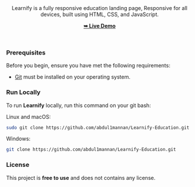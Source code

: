 <div align="center">  
  Learnify is a fully responsive education landing page, Responsive for all devices, built using HTML, CSS, and JavaScript.

  <a href=""><strong>➥ Live Demo</strong></a>

</div>

<br />

### Prerequisites

Before you begin, ensure you have met the following requirements:

* [Git](https://git-scm.com/downloads "Download Git") must be installed on your operating system.

### Run Locally

To run **Learnify** locally, run this command on your git bash:

Linux and macOS:

```bash
sudo git clone https://github.com/abdul1mannan/Learnify-Education.git
```

Windows:

```bash
git clone https://github.com/abdul1mannan/Learnify-Education.git
```

### License

This project is **free to use** and does not contains any license.
